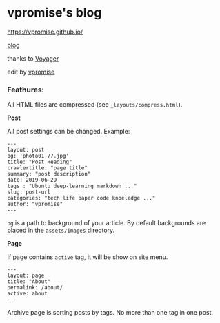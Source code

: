 # vpromise's blog
<https://vpromise.github.io/>

[blog](https://vpromise.github.io)

thanks to [Voyager](http://redvi.github.io/voyager)

edit by [vpromise](https://github.com/vpromise)


### Feathures:

All HTML files are compressed (see `_layouts/compress.html`).

**Post**

All post settings can be changed. Example:

```
---
layout: post
bg: 'photo01-77.jpg'
title: "Post Heading"
crawlertitle: "page title"
summary: "post description"
date: 2019-06-29
tags : "Ubuntu deep-learning markdown ..."
slug: post-url
categories: "tech life paper code knoeledge ..."
author: "vpromise"
---
```

`bg` is a path to background of your article. By default backgrounds are placed in the `assets/images` directory.

**Page**

If page contains `active` tag, it will be show on site menu.

```
---
layout: page
title: "About"
permalink: /about/
active: about
---
```
Archive page is sorting posts by tags. No more than one tag in one post.



